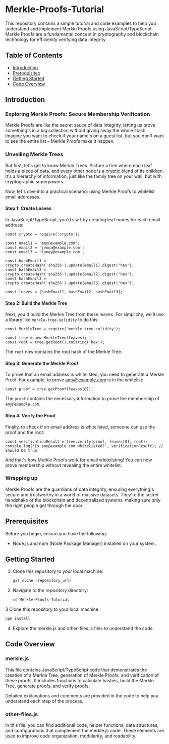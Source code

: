 # Merkle-Proofs-Tutorial
This repository contains a simple tutorial and code examples to help you understand and implement Merkle Proofs using JavaScript/TypeScript. Merkle Proofs are a fundamental concept in cryptography and blockchain technology for efficiently verifying data integrity.
## Table of Contents

- [Introduction](#introduction)
- [Prerequisites](#prerequisites)
- [Getting Started](#getting-started)
- [Code Overview](#code-overview)

## Introduction

### Exploring Merkle Proofs: Secure Membership Verification
Merkle Proofs are like the secret sauce of data integrity, letting us prove something's in a big collection without giving away the whole stash. Imagine you want to check if your name's on a guest list, but you don't want to see the entire list – Merkle Proofs make it happen.

### Unveiling Merkle Trees

But first, let's get to know Merkle Trees. Picture a tree where each leaf holds a piece of data, and every other node is a cryptic blend of its children. It's a hierarchy of information, just like the family tree on your wall, but with cryptographic superpowers.

Now, let's dive into a practical scenario: using Merkle Proofs to whitelist email addresses.

#### Step 1: Create Leaves

In JavaScript/TypeScript, you'd start by creating leaf nodes for each email address:
```
const crypto = require('crypto');

const email1 = 'amy@example.com';
const email2 = 'jenna@example.com';
const email3 = 'tanay@example.com';

const hashEmail1 = crypto.createHash('sha256').update(email1).digest('hex');
const hashEmail2 = crypto.createHash('sha256').update(email2).digest('hex');
const hashEmail3 = crypto.createHash('sha256').update(email3).digest('hex');

const leaves = [hashEmail1, hashEmail2, hashEmail3];`
```
#### Step 2: Build the Merkle Tree
Next, you'd build the Merkle Tree from these leaves. For simplicity, we'll use a library like  `merkle-tree-solidity` to do this:
```
const MerkleTree = require('merkle-tree-solidity');

const tree = new MerkleTree(leaves);
const root = tree.getRoot().toString('hex');
```
The `root` now contains the root hash of the Merkle Tree.
#### Step 3: Generate the Merkle Proof

To prove that an email address is whitelisted, you need to generate a Merkle Proof. For example, to prove amy@example.com is in the whitelist:
```
const proof = tree.getProof(leaves[0]);
```

The `proof` contains the necessary information to prove the membership of `amy@example.com`.

#### Step 4: Verify the Proof

Finally, to check if an email address is whitelisted, someone can use the proof and the root:
```
const verificationResult = tree.verify(proof, leaves[0], root);
console.log('Is smy@example.com whitelisted?', verificationResult); // Should be true
```
And that's how Merkle Proofs work for email whitelisting! You can now prove membership without revealing the entire whitelist.

### Wrapping up

Merkle Proofs are the guardians of data integrity, ensuring everything's secure and trustworthy in a world of massive datasets. They're the secret handshake of the blockchain and decentralized systems, making sure only the right people get through the door.

## Prerequisites

Before you begin, ensure you have the following:

- Node.js and npm (Node Package Manager) installed on your system.

## Getting Started

1. Clone this repository to your local machine:
   ```bash
   git clone <repository_url>
   ```
2. Navigate to the repository directory:
   ```bash
   cd Merkle-Proofs-Tutorial
   ```
3 Clone this repository to your local machine:
  ```bash
  npm install
```
4. Explore the merkle.js and other-files.js files to understand the code.

## Code Overview
### merkle.js
This file contains JavaScript/TypeScript code that demonstrates the creation of a Merkle Tree, generation of Merkle Proofs, and verification of these proofs. It includes functions to calculate hashes, build the Merkle Tree, generate proofs, and verify proofs.

Detailed explanations and comments are provided in the code to help you understand each step of the process.

### other-files.js
In this file, you can find additional code, helper functions, data structures, and configurations that complement the merkle.js code. These elements are used to improve code organization, modularity, and readability.
